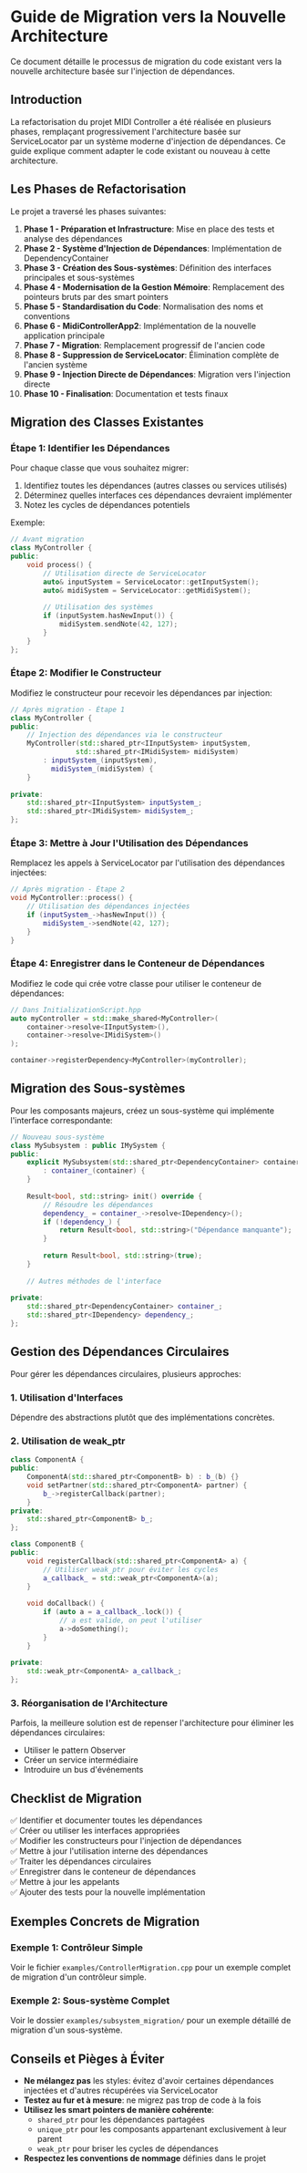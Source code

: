 # Guide de Migration vers la Nouvelle Architecture

Ce document détaille le processus de migration du code existant vers la nouvelle architecture basée sur l'injection de dépendances.

## Introduction

La refactorisation du projet MIDI Controller a été réalisée en plusieurs phases, remplaçant progressivement l'architecture basée sur ServiceLocator par un système moderne d'injection de dépendances. Ce guide explique comment adapter le code existant ou nouveau à cette architecture.

## Les Phases de Refactorisation

Le projet a traversé les phases suivantes:

1. **Phase 1 - Préparation et Infrastructure**: Mise en place des tests et analyse des dépendances
2. **Phase 2 - Système d'Injection de Dépendances**: Implémentation de DependencyContainer
3. **Phase 3 - Création des Sous-systèmes**: Définition des interfaces principales et sous-systèmes
4. **Phase 4 - Modernisation de la Gestion Mémoire**: Remplacement des pointeurs bruts par des smart pointers
5. **Phase 5 - Standardisation du Code**: Normalisation des noms et conventions
6. **Phase 6 - MidiControllerApp2**: Implémentation de la nouvelle application principale
7. **Phase 7 - Migration**: Remplacement progressif de l'ancien code
8. **Phase 8 - Suppression de ServiceLocator**: Élimination complète de l'ancien système
9. **Phase 9 - Injection Directe de Dépendances**: Migration vers l'injection directe
10. **Phase 10 - Finalisation**: Documentation et tests finaux

## Migration des Classes Existantes

### Étape 1: Identifier les Dépendances

Pour chaque classe que vous souhaitez migrer:

1. Identifiez toutes les dépendances (autres classes ou services utilisés)
2. Déterminez quelles interfaces ces dépendances devraient implémenter
3. Notez les cycles de dépendances potentiels

Exemple:
```cpp
// Avant migration
class MyController {
public:
    void process() {
        // Utilisation directe de ServiceLocator
        auto& inputSystem = ServiceLocator::getInputSystem();
        auto& midiSystem = ServiceLocator::getMidiSystem();
        
        // Utilisation des systèmes
        if (inputSystem.hasNewInput()) {
            midiSystem.sendNote(42, 127);
        }
    }
};
```

### Étape 2: Modifier le Constructeur

Modifiez le constructeur pour recevoir les dépendances par injection:

```cpp
// Après migration - Étape 1
class MyController {
public:
    // Injection des dépendances via le constructeur
    MyController(std::shared_ptr<IInputSystem> inputSystem,
                std::shared_ptr<IMidiSystem> midiSystem)
        : inputSystem_(inputSystem),
          midiSystem_(midiSystem) {
    }
    
private:
    std::shared_ptr<IInputSystem> inputSystem_;
    std::shared_ptr<IMidiSystem> midiSystem_;
};
```

### Étape 3: Mettre à Jour l'Utilisation des Dépendances

Remplacez les appels à ServiceLocator par l'utilisation des dépendances injectées:

```cpp
// Après migration - Étape 2
void MyController::process() {
    // Utilisation des dépendances injectées
    if (inputSystem_->hasNewInput()) {
        midiSystem_->sendNote(42, 127);
    }
}
```

### Étape 4: Enregistrer dans le Conteneur de Dépendances

Modifiez le code qui crée votre classe pour utiliser le conteneur de dépendances:

```cpp
// Dans InitializationScript.hpp
auto myController = std::make_shared<MyController>(
    container->resolve<IInputSystem>(),
    container->resolve<IMidiSystem>()
);

container->registerDependency<MyController>(myController);
```

## Migration des Sous-systèmes

Pour les composants majeurs, créez un sous-système qui implémente l'interface correspondante:

```cpp
// Nouveau sous-système
class MySubsystem : public IMySystem {
public:
    explicit MySubsystem(std::shared_ptr<DependencyContainer> container)
        : container_(container) {
    }
    
    Result<bool, std::string> init() override {
        // Résoudre les dépendances
        dependency_ = container_->resolve<IDependency>();
        if (!dependency_) {
            return Result<bool, std::string>("Dépendance manquante");
        }
        
        return Result<bool, std::string>(true);
    }
    
    // Autres méthodes de l'interface
    
private:
    std::shared_ptr<DependencyContainer> container_;
    std::shared_ptr<IDependency> dependency_;
};
```

## Gestion des Dépendances Circulaires

Pour gérer les dépendances circulaires, plusieurs approches:

### 1. Utilisation d'Interfaces

Dépendre des abstractions plutôt que des implémentations concrètes.

### 2. Utilisation de weak_ptr

```cpp
class ComponentA {
public:
    ComponentA(std::shared_ptr<ComponentB> b) : b_(b) {}
    void setPartner(std::shared_ptr<ComponentA> partner) {
        b_->registerCallback(partner);
    }
private:
    std::shared_ptr<ComponentB> b_;
};

class ComponentB {
public:
    void registerCallback(std::shared_ptr<ComponentA> a) {
        // Utiliser weak_ptr pour éviter les cycles
        a_callback_ = std::weak_ptr<ComponentA>(a);
    }
    
    void doCallback() {
        if (auto a = a_callback_.lock()) {
            // a est valide, on peut l'utiliser
            a->doSomething();
        }
    }
    
private:
    std::weak_ptr<ComponentA> a_callback_;
};
```

### 3. Réorganisation de l'Architecture

Parfois, la meilleure solution est de repenser l'architecture pour éliminer les dépendances circulaires:
- Utiliser le pattern Observer
- Créer un service intermédiaire
- Introduire un bus d'événements

## Checklist de Migration

✅ Identifier et documenter toutes les dépendances  
✅ Créer ou utiliser les interfaces appropriées  
✅ Modifier les constructeurs pour l'injection de dépendances  
✅ Mettre à jour l'utilisation interne des dépendances  
✅ Traiter les dépendances circulaires  
✅ Enregistrer dans le conteneur de dépendances  
✅ Mettre à jour les appelants  
✅ Ajouter des tests pour la nouvelle implémentation  

## Exemples Concrets de Migration

### Exemple 1: Contrôleur Simple

Voir le fichier `examples/ControllerMigration.cpp` pour un exemple complet de migration d'un contrôleur simple.

### Exemple 2: Sous-système Complet

Voir le dossier `examples/subsystem_migration/` pour un exemple détaillé de migration d'un sous-système.

## Conseils et Pièges à Éviter

- **Ne mélangez pas** les styles: évitez d'avoir certaines dépendances injectées et d'autres récupérées via ServiceLocator
- **Testez au fur et à mesure**: ne migrez pas trop de code à la fois
- **Utilisez les smart pointers de manière cohérente**:
  - `shared_ptr` pour les dépendances partagées
  - `unique_ptr` pour les composants appartenant exclusivement à leur parent
  - `weak_ptr` pour briser les cycles de dépendances
- **Respectez les conventions de nommage** définies dans le projet

